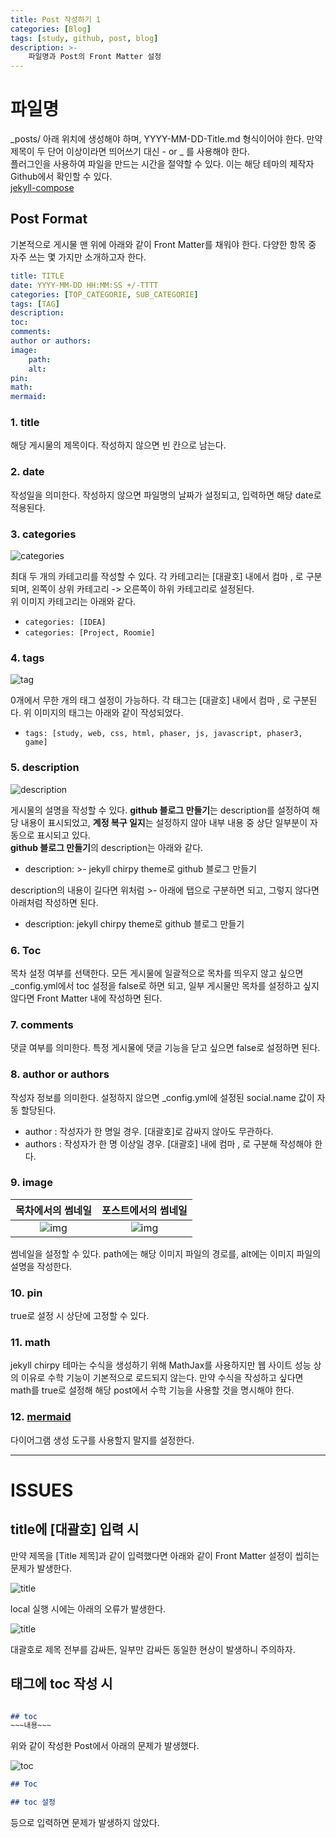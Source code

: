 ```yaml
---
title: Post 작성하기 1
categories: [Blog]
tags: [study, github, post, blog]
description: >-
    파일명과 Post의 Front Matter 설정
---
```


# 파일명

_posts/ 아래 위치에 생성해야 하며, YYYY-MM-DD-Title.md 형식이어야 한다. 만약 제목이 두 단어 이상이라면 띄어쓰기 대신 - or _ 를 사용해야 한다.<br/>
플러그인을 사용하여 파일을 만드는 시간을 절약할 수 있다. 이는 해당 테마의 제작자 Github에서 확인할 수 있다.
<br/>
[jekyll-compose](https://github.com/jekyll/jekyll-compose)

## Post Format

기본적으로 게시물 맨 위에 아래와 같이 Front Matter를 채워야 한다. 다양한 항목 중 자주 쓰는 몇 가지만 소개하고자 한다.

```yaml
title: TITLE
date: YYYY-MM-DD HH:MM:SS +/-TTTT
categories: [TOP_CATEGORIE, SUB_CATEGORIE]
tags: [TAG]
description:
toc:
comments:
author or authors:
image:
    path: 
    alt: 
pin:
math:
mermaid:
```

### 1. title
해당 게시물의 제목이다. 작성하지 않으면 빈 칸으로 남는다.

### 2. date
작성일을 의미한다. 작성하지 않으면 파일명의 날짜가 설정되고, 입력하면 해당 date로 적용된다.

### 3. categories

![categories](/assets/img/post_img/post_etc/cate.png)<br/>

최대 두 개의 카테고리를 작성할 수 있다. 각 카테고리는 [대괄호] 내에서 컴마 , 로 구분되며, 왼쪽이 상위 카테고리 -> 오른쪽이 하위 카테고리로 설정된다.<br/>
위 이미지 카테고리는 아래와 같다.
- `categories: [IDEA]`
- `categories: [Project, Roomie]`

### 4. tags

![tag](/assets/img/post_img/post_etc/tag.png)<br/>

0개에서 무한 개의 태그 설정이 가능하다. 각 태그는 [대괄호] 내에서 컴마 , 로 구분된다. 위 이미지의 태그는 아래와 같이 작성되었다.<br/>
- `tags: [study, web, css, html, phaser, js, javascript, phaser3, game]`

### 5. description

![description](/assets/img/post_img/post_etc/de.png)<br/>

게시물의 설명을 작성할 수 있다. **github 블로그 만들기**는 description를 설정하여 해당 내용이 표시되었고, **계정 복구 일지**는 설정하지 않아 내부 내용 중 상단 일부분이 자동으로 표시되고 있다.<br/>
**github 블로그 만들기**의 description는 아래와 같다.

- description: >-
    jekyll chirpy theme로 github 블로그 만들기

description의 내용이 길다면 위처럼 >- 아래에 탭으로 구분하면 되고, 그렇지 않다면 아래처럼 작성하면 된다.

- description: jekyll chirpy theme로 github 블로그 만들기

### 6. Toc

목차 설정 여부를 선택한다. 모든 게시물에 일괄적으로 목차를 띄우지 않고 싶으면 _config.yml에서 toc 설정을 false로 하면 되고, 일부 게시물만 목차를 설정하고 싶지 않다면 Front Matter 내에 작성하면 된다.

### 7. comments

댓글 여부를 의미한다. 특정 게시물에 댓글 기능을 닫고 싶으면 false로 설정하면 된다.

### 8. author or authors

작성자 정보를 의미한다. 설정하지 않으면 _config.yml에 설정된 social.name 값이 자동 할당된다.<br/>
- author : 작성자가 한 명일 경우. [대괄호]로 감싸지 않아도 무관하다.
- authors : 작성자가 한 명 이상일 경우. [대괄호] 내에 컴마 , 로 구분해 작성해야 한다.

### 9. image

|                 목차에서의 썸네일                  |                포스트에서의 썸네일                 |
| :------------------------------------------------: | :------------------------------------------------: |
| ![img](/assets/img/post_img/post_etc/list_img.png) | ![img](/assets/img/post_img/post_etc/post_img.png) |

썸네일을 설정할 수 있다. path에는 해당 이미지 파일의 경로를, alt에는 이미지 파일의 설명을 작성한다.

### 10. pin

true로 설정 시 상단에 고정할 수 있다.

### 11. math

jekyll chirpy 테마는 수식을 생성하기 위해 MathJax를 사용하지만 웹 사이트 성능 상의 이유로 수학 기능이 기본적으로 로드되지 않는다. 만약 수식을 작성하고 싶다면 math를 true로 설정해 해당 post에서 수학 기능을 사용할 것을 명시해야 한다.

### 12. [mermaid](https://github.com/mermaid-js/mermaid)

다이어그램 생성 도구를 사용할지 말지를 설정한다.<br/>

---

# ISSUES

## title에 [대괄호] 입력 시

만약 제목을 [Title 제목]과 같이 입력했다면 아래와 같이 Front Matter 설정이 씹히는 문제가 발생한다.<br/>

![title](/assets/img/post_img/post_etc/title.png)

local 실행 시에는 아래의 오류가 발생한다.<br/>

![title](/assets/img/post_img/post_etc/localtitle.png)

대괄호로 제목 전부를 감싸든, 일부만 감싸든 동일한 현상이 발생하니 주의하자.

## 태그에 toc 작성 시

```md

## toc
~~~내용~~~

```

위와 같이 작성한 Post에서 아래의 문제가 발생했다.<br/>

![toc](/assets/img/post_img/post_etc/toc_err.png)

```md
## Toc

## toc 설정

```

등으로 입력하면 문제가 발생하지 않았다.